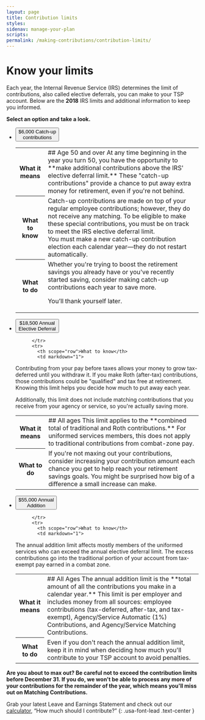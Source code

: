 ```yaml
---
layout: page
title: Contribution limits
styles:
sidenav: manage-your-plan
scripts:
permalink: /making-contributions/contribution-limits/
---
```


# Know your limits

Each year, the Internal Revenue Service (IRS) determines the limit of contributions, also called elective deferrals, you can make to your TSP account. Below are the **2018** IRS limits and additional information to keep you informed.

**Select an option and take a look.**

<ul class="usa-accordion usa-tabs contribution-limits">
  <li>
    <button class="usa-accordion-button"
      aria-expanded="false"
      aria-controls="a1">
      <span>$6,000</span>
      Catch-up<br>contributions
    </button>
    <div id="a1" class="usa-accordion-content">
    <table class="usa-table-borderless">
        <tbody>
          <tr>
            <th scope="row">What it means</th>
            <td markdown="1">
## Age 50 and over
At any time beginning in the year you turn 50, you have the opportunity to **make additional contributions above the IRS' elective deferral limit.** These "catch-up contributions" provide a chance to put away extra money for retirement, even if you're not behind.
</td>
          </tr>
          <tr>
            <th scope="row">What to know</th>
            <td markdown="1">
Catch-up contributions are made on top of your regular employee contributions; however, they do not receive any matching. To be eligible to make these special contributions, you must be on track to meet the IRS elective deferral limit.

<div class="usa-alert usa-alert-info">
<div class="usa-alert-body">
You must make a new catch-up contribution election each calendar year—they do not restart automatically.
</div>
</div>
</td>
          </tr>
          <tr>
            <th scope="row">What to do</th>
            <td markdown="1">
Whether you're trying to boost the retirement savings you already have or you've recently started saving, consider making catch-up contributions each year to save more.

You’ll thank yourself later.

</td>
          </tr>
        </tbody>
    </table>
    </div>
  </li><li>
    <button class="usa-accordion-button"
      aria-expanded="true"
      aria-controls="a2">
      <span>$18,500</span>
      Annual<br>Elective Deferral
    </button>
    <div id="a2" class="usa-accordion-content">
    <table class="usa-table-borderless">
        <tbody>
          <tr>
            <th scope="row">What it means</th>
            <td markdown="1">
## All ages
This limit applies to the **combined total of traditional and Roth contributions.** For uniformed services members, this does not apply to traditional contributions from combat-zone pay.
</td>

          </tr>
          <tr>
            <th scope="row">What to know</th>
            <td markdown="1">
Contributing from your pay before taxes allows your money to grow tax-deferred until you withdraw it. If you make Roth (after-tax) contributions, those contributions could be "qualified" and tax free at retirement. Knowing this limit helps you decide how much to put away each year.

Additionally, this limit does not include matching contributions that you receive from your agency or service, so you're actually saving more.


</td>
          </tr>
          <tr>
            <th scope="row">What to do</th>
            <td markdown="1">
If you're not maxing out your contributions, consider increasing your contribution amount each chance you get to help reach your retirement savings goals. You might be surprised how big of a difference a small increase can make.
</td>
          </tr>
        </tbody>
    </table>
    </div>
  </li><li>
    <button class="usa-accordion-button"
      aria-expanded="false"
      aria-controls="a3">
      <span>$55,000</span>
      Annual<br>Addition
    </button>
    <div id="a3" class="usa-accordion-content">
    <table class="usa-table-borderless">
        <tbody>
          <tr>
            <th scope="row">What it means</th>
            <td markdown="1">
## All Ages
The annual addition limit is the **total amount of all the contributions you make in a calendar year.** This limit is per employer and includes money from all sources: employee contributions (tax-deferred, after-tax, and tax-exempt), Agency/Service Automatic (1%) Contributions, and Agency/Service Matching Contributions.
</td>

          </tr>
          <tr>
            <th scope="row">What to know</th>
            <td markdown="1">
The annual addition limit affects mostly members of the uniformed services who can exceed the annual elective deferral limit. The excess contributions go into the traditional portion of your account from tax-exempt pay earned in a combat zone.

  </td>
          </tr>
          <tr>
            <th scope="row">What to do</th>
            <td markdown="1">
Even if you don't reach the annual addition limit, keep it in mind when deciding how much you'll contribute to your TSP account to avoid penalties.

  </td>
          </tr>
        </tbody>
    </table>
    </div>
  </li>
</ul>

**Are you about to max out? Be careful not to exceed the contribution limits before December 31. If you do, we won't be able to process any more of your contributions for the remainder of the year, which means you'll miss out on Matching Contributions.**

Grab your latest Leave and Earnings Statement and check
out our [calculator](#), “How much should I contribute?”
{: .usa-font-lead .text-center }
